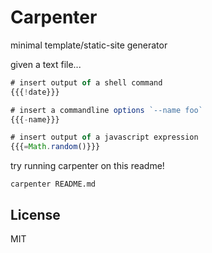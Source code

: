 # Carpenter

minimal template/static-site generator

given a text file...

``` js
# insert output of a shell command
{{{!date}}} 

# insert a commandline options `--name foo`
{{{-name}}}

# insert output of a javascript expression
{{{=Math.random()}}}

```

try running carpenter on this readme!

```
carpenter README.md
```


## License

MIT
